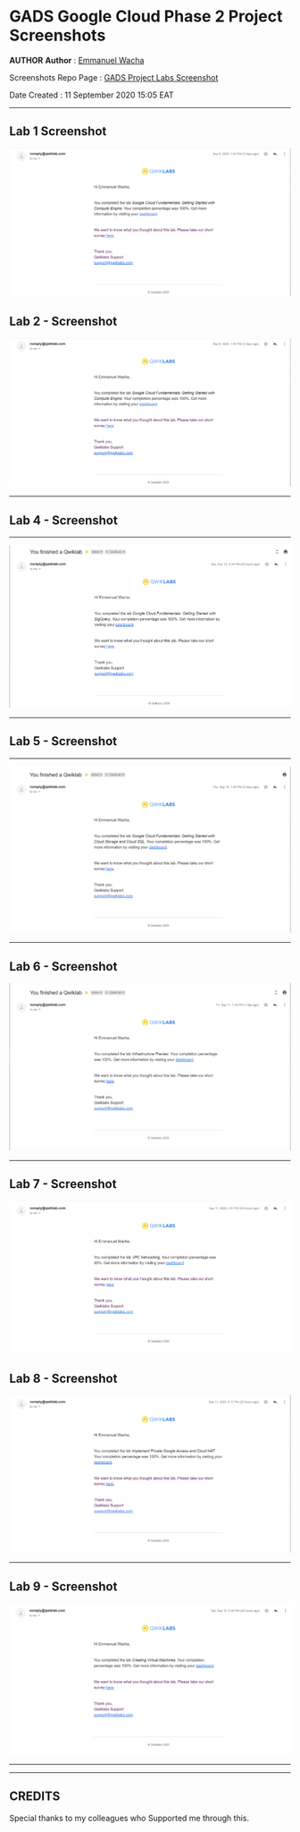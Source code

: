 # GADS Google Cloud Phase 2 Project Screenshots

**AUTHOR**
**Author** : [Emmanuel Wacha](https://github.com/UnleavenedCode/)

Screenshots Repo Page : [GADS Project Labs Screenshot](screenshots.md)

Date Created : 11 September 2020 15:05 EAT

***

## Lab 1 Screenshot 


![Getting Started with Compute Engine](screenshots/Lab1-gads-project-screenshot.png)



## Lab 2 - Screenshot


![Getting Started with Compute Engine](screenshots/Lab1-gads-project-screenshot.png)


***
## Lab 4 - Screenshot 
***


![Getting Started with Deployment Manager and Stackdriver](screenshots/Lab4-gads-project-screenshot.png)


***
## Lab 5 - Screenshot
***


![Getting Started with Cloud Storage and Cloud SQL](screenshots/Lab5-gads-project-screenshot.png)

***
## Lab 6 - Screenshot 


![Infrastructure Preview](screenshots/Lab6-gads-project-screenshot.png)


***
## Lab 7 - Screenshot 


![VPN Networking](screenshots/Lab7-gads-project-screenshot.png)



## Lab 8 - Screenshot 


![Implement Private Google Access and Cloud NAT](screenshots/Lab8-gads-project-screenshot.png)


***

## Lab 9 - Screenshot 


![Creating Virtuals Machines](screenshots/Lab9-gads-project-screenshot.png)

***

***
## CREDITS

Special thanks to my colleagues who Supported me through this.